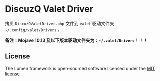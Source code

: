 # DiscuzQ Valet Driver

拷贝 `DiscuzQValetDriver.php` 文件到 `valet` 驱动文件夹 `~/.config/valet/Drivers` 。

**备注：Mojave 10.13 及以下版本驱动文件夹为：`~/.valet/Drivers`！！！**

## License

The Lumen framework is open-sourced software licensed under the [MIT license](http://opensource.org/licenses/MIT)